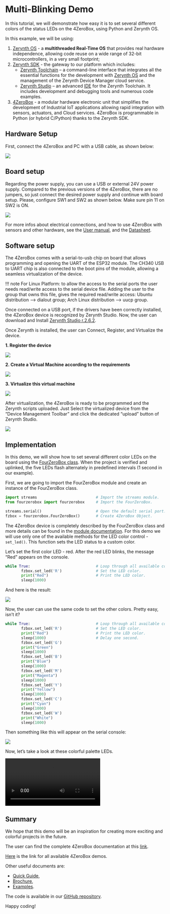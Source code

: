 # Multi-Blinking Demo

In this tutorial, we will demonstrate how easy it is to set several different colors of the status LEDs on the 4ZeroBox, using Python and Zerynth OS.

In this example, we will be using:

1. [Zerynth OS](https://www.zerynth.com/zos/) - a **multithreaded Real-Time OS** that provides real hardware independence, allowing code reuse on a wide range of 32-bit microcontrollers, in a very small footprint;   
2. [Zerynth SDK](https://www.zerynth.com/zsdk/) - the gateway to our platform which includes:   
    - [Zerynth Toolchain](https://docs.zerynth.com/latest/reference/core/toolchain/docs/) – a command-line interface that integrates all the essential functions for the development with [Zerynth OS](https://www.zerynth.com/zos/)  and the management of the Zerynth Device Manager cloud service.
    - [Zerynth Studio](https://docs.zerynth.com/latest/develop/) – an advanced [IDE](https://docs.zerynth.com/latest/reference/core/studio/docs/) for the Zerynth Toolchain. It includes development and debugging tools and numerous code examples.  
3. [4ZeroBox](/latest/4zp/4ZeroBox/) - a modular hardware electronic unit that simplifies the development of Industrial IoT applications allowing rapid integration with sensors, actuators, and Cloud services. 4ZeroBox is programmable in Python (or hybrid C/Python) thanks to the Zerynth SDK.

## Hardware Setup

First, connect the 4ZeroBox and PC with a USB cable, as shown below:

![](img/hardware_setup.jpg)

## Board setup

Regarding the power supply, you can use a USB or external 24V power supply.
Compared to the previous versions of the 4ZeroBox, there are no jumpers, so just connect the desired power supply and continue with board setup.
Please, configure SW1 and SW2 as shown below. Make sure pin 11 on SW2 is ON.

![](img/pins.jpg)

For more infos about electrical connections, and how to use 4ZeroBox with sensors and other hardware, see the [User manual](https://www.zerynth.com/download/13894/), and the [Datasheet](https://www.zerynth.com/download/13895/).

## Software setup

The 4ZeroBox comes with a serial-to-usb chip on board that allows programming and opening the UART of the ESP32 module. The CH340 USB to UART chip is also connected to the boot pins of the module, allowing a seamless virtualization of the device.

!!! note
    For Linux Platform: to allow the access to the serial ports the user needs read/write access to the serial device file. Adding the user to the group that owns this file, gives the required read/write access: Ubuntu distribution –> dialout group; Arch Linux distribution –> uucp group.

Once connected on a USB port, if the drivers have been correctly installed, the 4ZeroBox device is recognized by Zerynth Studio.
Now, the user can download and Install [Zerynth Studio r.2.6.2](https://www.zerynth.com/zsdk).

Once Zerynth is installed, the user can Connect, Register, and Virtualize the device.

**1. Register the device**

![](img/register.jpg)

**2. Create a Virtual Machine according to the requirements**

![](img/create_vm.jpg)

**3. Virtualize this virtual machine**

![](img/software_setup.jpg)

After virtualization, the 4ZeroBox is ready to be programmed and the Zerynth scripts uploaded. Just Select the virtualized device from the “Device Management Toolbar” and click the dedicated “upload” button of Zerynth Studio.

![](img/select_device.jpg)

## Implementation

In this demo, we will show how to set several different color LEDs on the board using the [FourZeroBox class](https://docs.zerynth.com/latest/reference/libs/zerynth/4zerobox/docs/module/). When the project is verified and uplinked, the five LEDs flash alternately in predefined intervals (1 second in our example).

First, we are going to import the FourZeroBox module and create an instance of the FourZeroBox class. 

```py
import streams                          # Import the streams module.
from fourzerobox import fourzerobox     # Import the FourZeroBox.

streams.serial()                        # Open the default serial port.
fzbox = fourzerobox.FourZeroBox()       # Create 4ZeroBox Object.
```
The 4ZeroBox device is completely described by the FourZeroBox class and more details can be found in the [module documentation](https://docs.zerynth.com/latest/reference/libs/zerynth/4zerobox/docs/module/). For this demo we will use only one of the available methods for the LED color control - ```set_led()```. This function sets the LED status to a custom color.

Let’s set the first color LED - red. After the red LED blinks, the message “Red” appears on the console.

```py
while True:                             # Loop through all available colors.
       fzbox.set_led('R')               # Set the LED color.
       print("Red")                     # Print the LED color.
       sleep(1000)
```
And here is the result:

![](img/red_color.jpg)

Now, the user can use the same code to set the other colors. Pretty easy, isn’t it?

```py
while True:                             # Loop through all available colors.
       fzbox.set_led('R')               # Set the LED color.
       print("Red")                     # Print the LED color.
       sleep(1000)                      # Delay one second.
       fzbox.set_led('G')
       print("Green")
       sleep(1000)
       fzbox.set_led('B')
       print("Blue")
       sleep(1000)
       fzbox.set_led('M')
       print("Magenta")
       sleep(1000)
       fzbox.set_led('Y')
       print("Yellow")
       sleep(1000)
       fzbox.set_led('C')
       print("Cyan")
       sleep(1000)
       fzbox.set_led('W')
       print("White")
       sleep(1000)
```
Then something like this will appear on the serial console:

![](img/console_colors.jpg)

Now, let’s take a look at these colorful palette LEDs.

![](img/led_video.mp4)

## Summary

We hope that this demo will be an inspiration for creating more exciting and colorful projects in the future.

The user can find the complete 4ZeroBox documentation at this [link](/latest/4zp/4ZeroBox/).

[Here](/latest/demos/4zerobox/Hello_4ZeroBox/) is the link for all available 4ZeroBox demos.


Other useful documents are:

- [Quick Guide](https://www.zerynth.com/download/15283/),
- [Brochure](https://www.zerynth.com/download/13895/),
- [Examples](/latest/reference/libs/zerynth/zdm/docs/examples/).

The code is available in our [GitHub repository](https://github.com/zerynth/demos-4zerobox/tree/main/multi-blinking-demo).

Happy coding!
